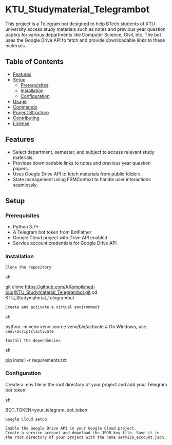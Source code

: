 # KTU_Studymaterial_Telegrambot
This project is a Telegram bot designed to help BTech students of KTU university access study materials such as notes and previous year question papers for various departments like Computer Science, Civil, etc. The bot uses the Google Drive API to fetch and provide downloadable links to these materials.

## Table of Contents

- [Features](#features)
- [Setup](#setup)
  - [Prerequisites](#prerequisites)
  - [Installation](#installation)
  - [Configuration](#configuration)
- [Usage](#usage)
- [Commands](#commands)
- [Project Structure](#project-structure)
- [Contributing](#contributing)
- [License](#license)

## Features

- Select department, semester, and subject to access relevant study materials.
- Provides downloadable links to notes and previous year question papers.
- Uses Google Drive API to fetch materials from public folders.
- State management using FSMContext to handle user interactions seamlessly.

## Setup

### Prerequisites

- Python 3.7+
- A Telegram bot token from BotFather
- Google Cloud project with Drive API enabled
- Service account credentials for Google Drive API


### Installation

    Clone the repository

sh

git clone https://github.com/AKomplished-bug/KTU_Studymaterial_Telegrambot.git
cd KTU_Studymaterial_Telegrambot

    Create and activate a virtual environment

sh

python -m venv venv
source venv/bin/activate  # On Windows, use `venv\Scripts\activate`

    Install the dependencies

sh

pip install -r requirements.txt
### Configuration

Create a .env file in the root directory of your project and add your Telegram bot token:

sh

BOT_TOKEN=your_telegram_bot_token

    Google Cloud setup

    Enable the Google Drive API in your Google Cloud project.
    Create a service account and download the JSON key file. Save it in the root directory of your project with the name service_account.json.